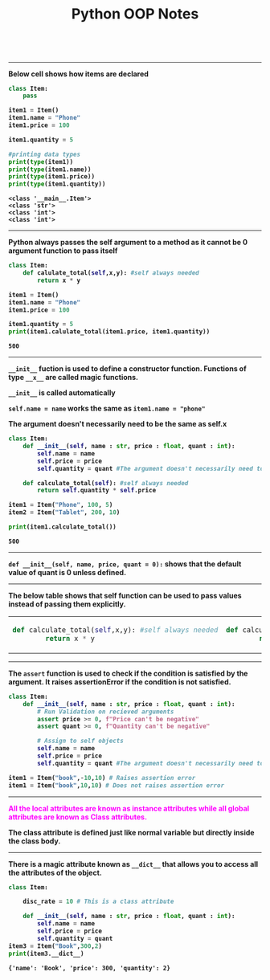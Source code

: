<center><h1><b>Python OOP Notes<b><h1></center>

____ 
Below cell shows how items are declared


```python
class Item:
    pass

item1 = Item()
item1.name = "Phone"
item1.price = 100

item1.quantity = 5

#printing data types
print(type(item1))
print(type(item1.name))
print(type(item1.price))
print(type(item1.quantity))
```

    <class '__main__.Item'>
    <class 'str'>
    <class 'int'>
    <class 'int'>
    

______
Python always passes the **self** argument to a method as it cannot be 0 argument function to pass itself


```python
class Item:
    def calulate_total(self,x,y): #self always needed
        return x * y

item1 = Item()
item1.name = "Phone"
item1.price = 100

item1.quantity = 5
print(item1.calulate_total(item1.price, item1.quantity))
```

    500
    

________
**`__init__`** fuction is used to define a constructor function. Functions of type **`__x__`** are called magic functions.

`__init__` is called automatically

`self.name = name` works the same as `item1.name = "phone"`

**The argument doesn't necessarily need to be the same as self.x**


```python
class Item:
    def __init__(self, name : str, price : float, quant : int):
        self.name = name
        self.price = price
        self.quantity = quant #The argument doesn't necessarily need to be the same as self.x

    def calculate_total(self): #self always needed
        return self.quantity * self.price

item1 = Item("Phone", 100, 5)
item2 = Item("Tablet", 200, 10)

print(item1.calculate_total())


```

    500
    

__________

`def __init__(self, name, price, quant = 0):` shows that the default value of quant is 0 unless defined.

__________

The below table shows that self function can be used to pass values instead of passing them explicitly.
<table>
<tr>
<td>

```python
def calculate_total(self,x,y): #self always needed
        return x * y
```

</td>
<td>

```python
def calculate_total(self): #self always needed
        return self.quant * self.price
```
</td>
</tr>

</table>

___
The `assert` function is used to check if the condition is satisfied by the argument.
It raises **assertionError** if the condition is not satisfied.


```python
class Item:
    def __init__(self, name : str, price : float, quant : int):
        # Run Validation on recieved arguments
        assert price >= 0, f"Price can't be negative"
        assert quant >= 0, f"Quantity can't be negative"

        # Assign to self objects
        self.name = name
        self.price = price
        self.quantity = quant #The argument doesn't necessarily need to be the same as self.x

item1 = Item("book",-10,10) # Raises assertion error
item1 = Item("book",10,10) # Does not raises assertion error
```

____
<span style = "color:fuchsia">All the local attributes are known as instance attributes while all global attributes are known as Class attributes.</span>

The class attribute is defined just like normal variable but directly inside the class body.
____

There is a magic attribute known as **`__dict__`** that allows you to access all the attributes of the object.


```python
class Item:

    disc_rate = 10 # This is a class attribute

    def __init__(self, name : str, price : float, quant : int):
        self.name = name
        self.price = price
        self.quantity = quant 
item3 = Item("Book",300,2)
print(item3.__dict__)
```

    {'name': 'Book', 'price': 300, 'quantity': 2}
    
